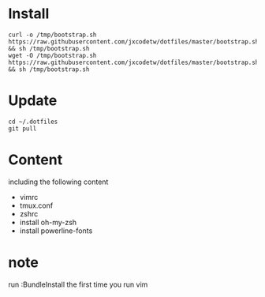 # Install
    curl -o /tmp/bootstrap.sh https://raw.githubusercontent.com/jxcodetw/dotfiles/master/bootstrap.sh && sh /tmp/bootstrap.sh
    wget -O /tmp/bootstrap.sh https://raw.githubusercontent.com/jxcodetw/dotfiles/master/bootstrap.sh && sh /tmp/bootstrap.sh

# Update
    cd ~/.dotfiles
    git pull

# Content
including the following content
* vimrc
* tmux.conf
* zshrc
* install oh-my-zsh
* install powerline-fonts

# note
run :BundleInstall the first time you run vim
